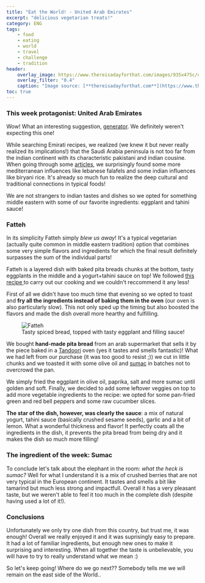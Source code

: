 ```yaml
---
title: "Eat the World! - United Arab Emirates"
excerpt: "delicious vegetarian treats!"
category: ENG
tags:
    - food
    - eating
    - world
    - travel
    - challenge
    - tradition
header:
    overlay_image: https://www.thereisadayforthat.com/images/935x475c/uae_flag_01.jpg
    overlay_filter: "0.4"
    caption: "Image source: [**thereisadayforthat.com**](https://www.thereisadayforthat.com/images/935x475c/uae_flag_01.jpg)"
toc: true
---
```

### This week protagonist: United Arab Emirates
Wow! What an interesting suggestion, <a href="https://random.country/?">generator</a>. We definitely weren't expecting this one!

While searching Emirati recipes, we realized (we knew it but never really realized its implications!) that the Saudi Arabia peninsula is not too far from the indian continent with its characteristic pakistani and indian cousine. When going through some <a href="https://www.holidify.com/pages/food-of-uae-2574.html">articles</a>, we surprisingly found some more mediterranean influences like lebanese falafels and some indian influences like biryani rice. It's already so much fun to realize the deep cultural and traditional connections in typical foods!

We are not strangers to indian tastes and dishes so we opted for something  middle eastern with some of our favorite ingredients: eggplant and tahini sauce!

### Fatteh
In its simplicity Fatteh simply _blew us away_! It's a typical vegetarian (actually quite common in middle eastern tradition) option that combines some very simple flavors and ingredients for which the final result definitely surpasses the sum of the individual parts!

Fatteh is a layered dish with baked pita breads chunks at the bottom, tasty eggplants in the middle and a yogurt+tahini sauce on top! We followed <a href="https://www.hungrypaprikas.com/eggplant-fatteh/#tasty-recipes-502">this recipe </a> to carry out our cooking and we couldn't reccommend it any less!

First of all we didn't have too much time that evening so we opted to toast and **fry all the ingredients instead of baking them in the oven** (our oven is also particularly slow). This not only sped up the timing but also boosted the flavors and made the dish overall more hearthy and fulfilling.

<figure style="width: 500px" class="align-center">
        <img src="{{ site.url }}{{ site.baseurl }}/assets/images/eat_the_world/united_arab_emirates_1.jpg" alt="Fatteh">
        <figcaption>Tasty spiced bread, topped with tasty eggplant and filling sauce!</figcaption>
</figure>

We bought **hand-made pita bread** from an arab supermarket that sells it by the piece baked in a <a href="https://en.wikipedia.org/wiki/Tandoor">Tandoori</a> oven (yes it tastes and smells fantastic)! What we had left from our purchase (it was too good to resist ;)) we cut in little chunks and we toasted it with some olive oil and <a href="https://en.wikipedia.org/wiki/Sumac">sumac</a> in batches not to overcrowd the pan.

We simply fried the eggplant in olive oil, paprika, salt and more sumac until golden and soft. Finally, we decided to add some leftover veggies on top to add more vegetable ingredients to the recipe: we opted for some pan-fried green and red bell peppers and some raw cucumber slices.

**The star of the dish, however, was clearly the sauce**: a mix of natural yogurt, tahini sauce (basically crushed sesame seeds), garlic and a bit of lemon. What a wonderful thickness and flavor! It perfectly coats all the ingredients in the dish, it prevents the pita bread from being dry and it makes the dish so much more filling!

### The ingredient of the week: Sumac
To conclude let's talk about the elephant in the room: _what the heck is sumac?_ Well for what I understand it is a mix of crushed berries that are not very typical in the European continent. It tastes and smells a bit like tamarind but much less strong and impactfull. Overall it has a very pleasant taste, but we weren't able to feel it too much in the complete dish (despite having used a lot of it!).

### Conclusions
Unfortunately we only try one dish from this country, but trust me, it was enough! Overall we really enjoyed it and it was suprisingly easy to prepare. It had a lot of familiar ingredients, but enough new ones to make it surprising and interesting. When all together the taste is unbelievable, you will have to try to really understand what we mean :)

So let's keep going! Where do we go next?? Somebody tells me we will remain on the east side of the World..